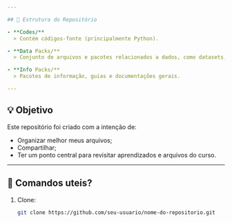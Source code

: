 ```yaml
---

## 📁 Estrutura do Repositório

- **Codes/**
  > Contém códigos-fonte (principalmente Python).

- **Data Packs/**
  > Conjunto de arquivos e pacotes relacionados a dados, como datasets, arquivos CSV, JSON e outros formatos úteis e necessários para análise.

- **Info Packs/**
  > Pacotes de informação, guias e documentações gerais.

---
```


## 💡 Objetivo

Este repositório foi criado com a intenção de:

- Organizar melhor meus arquivos;
- Compartilhar;
- Ter um ponto central para revisitar aprendizados e arquivos do curso.

---

## 🚀 Comandos uteis?

1. Clone:
   ```bash
   git clone https://github.com/seu-usuario/nome-do-repositorio.git
